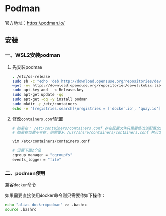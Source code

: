 # Podman

官方地址：https://podman.io/

## 安装

### 一、WSL2安装podman

1. 先安装podman

    ```bash
    . /etc/os-release
    sudo sh -c "echo 'deb http://download.opensuse.org/repositories/devel:/kubic:/libcontainers:/stable/x${NAME}_${VERSION_ID}/ /' > /etc/apt/sources.list.d/devel:kubic:libcontainers:stable.list"
    wget -nv https://download.opensuse.org/repositories/devel:kubic:libcontainers:stable/x${NAME}_${VERSION_ID}/Release.key -O Release.key
    sudo apt-key add - < Release.key
    sudo apt-get update -qq
    sudo apt-get -qq -y install podman
    sudo mkdir -p /etc/containers
    echo -e "[registries.search]\nregistries = ['docker.io', 'quay.io']" | sudo tee /etc/containers/registries.conf
    ```
1. 修改`containers.conf`配置

    ```bash
    # 如果在： /etc/containers/containers.conf 存在配置文件只需要修改该配置文件即可
    # 如果在位置不存在，则需要从 /usr/share/containers/containers.conf 拷贝文件到 $HOME/.config/containers/containers.conf 或者 /etc/containers/containers.conf

    vim /etc/containers/containers.conf
    
    # 设置下面2个值
    cgroup_manager = "cgroupfs"
    events_logger = "file"
    ```

### 二、podman使用

兼容`docker`命令

如果需要直接使用docker命令则只需要作如下操作：

```bash
echo "alias docker=podman" >> .bashrc
source .bashrc
```